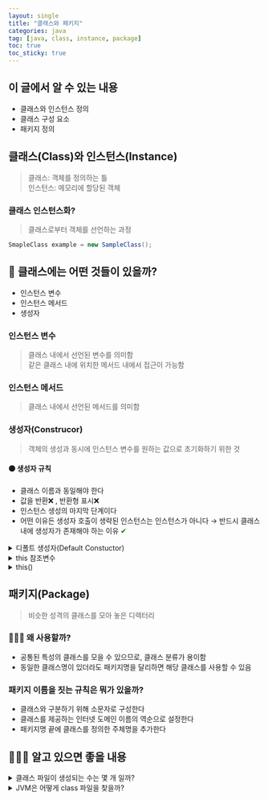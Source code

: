 ```yaml
---
layout: single
title: "클래스와 패키지"
categories: java
tag: [java, class, instance, package]
toc: true
toc_sticky: true
---
```


## 이 글에서 알 수 있는 내용

- 클래스와 인스턴스 정의
- 클래스 구성 요소
- 패키지 정의

## 클래스(Class)와 인스턴스(Instance)

> 클래스: 객체를 정의하는 틀  
> 인스턴스: 메모리에 할당된 객체

### 클래스 인스턴스화?

> 클래스로부터 객체를 선언하는 과정

```java
SmapleClass example = new SampleClass();
```

## 🤔 클래스에는 어떤 것들이 있을까?

- 인스턴스 변수
- 인스턴스 메서드
- 생성자

### 인스턴스 변수

> 클래스 내에서 선언된 변수를 의미함  
> 같은 클래스 내에 위치한 메서드 내에서 접근이 가능함

### 인스턴스 메서드

> 클래스 내에서 선언된 메서드를 의미함

### 생성자(Construcor)

> 객체의 생성과 동시에 인스턴스 변수를 원하는 값으로 초기화하기 위한 것

#### 🟠 생성자 규칙

- 클래스 이름과 동일해야 한다
- 값을 반환❌ , 반환형 표시❌
- 인스턴스 생성의 마지막 단계이다
- 어떤 이유든 생성자 호출이 생략된 인스턴스는 인스턴스가 아니다 → 반드시 클래스 내에 생성자가 존재해야 하는 이유 <span style="color:green">✔︎</span>

<details>
<summary>디폴트 생성자(Default Constuctor)</summary>
<div markdown="1">
> 컴파일러가 인스턴스 생성 규칙인 `생성자 호출`을 유지하기 위해 삽입함  
> 인자가 없는 형태로 정의됨
</div>
</details>

<details>
<summary>this 참조변수</summary>
<div markdown="1">
> 인스턴스가 바로 자기 자신을 참조하는 데 사용하는 변수

```java
class Test{
  private int num;

  public Test(int num){
    this.num = num;
  }
}
```

<span style="color:green">✔︎</span> 위 예시와 같이 this 키워드는 생성자의 매개변수명과 인스턴스 변수명이 일치할 때 인스턴스 변수명 앞에 사용한다  
<span style="color:green">✔︎</span> this 참조변수는 인스턴스 메서드(`static` 키워드가 없는 메서드) 에서만 사용이 가능하다

</div>
</details>

<details>
<summary>this()</summary>
<div markdown="1">
> - 같은 클래스의 다른 생성자(오버로딩 된 다른 생성자)를 호출할 때 사용함   
> - 생성자 내에서만 사용이 가능함

<span style="color:green">✔︎</span> `this()`에 인수를 전달하면 생성자 중에서 메서드 시그니처가 일치하는 다른 생성자를 호출함

</div>
</details>

## 패키지(Package)

> 비슷한 성격의 클래스를 모아 놓은 디렉터리

### 🤷🏻‍♂️ 왜 사용할까?

- 공통된 특성의 클래스를 모을 수 있으므로, 클래스 분류가 용이함
- 동일한 클래스명이 있더라도 패키지명을 달리하면 해당 클래스를 사용할 수 있음

### 패키지 이름을 짓는 규칙은 뭐가 있을까?

- 클래스와 구분하기 위해 소문자로 구성한다
- 클래스를 제공하는 인터넷 도메인 이름의 역순으로 설정한다
- 패키지명 끝에 클래스를 정의한 주체명을 추가한다

## 🧗🏼‍♀️ 알고 있으면 좋을 내용

<details>
<summary>클래스 파일이 생성되는 수는 몇 개 일까?</summary>
<div markdown="1">
> `.class` 파일은 `.java` 내에 정의된 클래스 수만큼 생성된다
</div>
</details>

<details>
<summary>
JVM은 어떻게 class 파일을 찾을까?
</summary>
<div markdown="1">
> `class path`를 통해 찾는다

```bash
├── PackageStudy
│   ├── WhatYourName.class
│   └── Myclass
│         ├── AAA.class
│         ├── BBB.class
```

🔴 위 파일구조에서 문제점은 무엇일까?  
`PackageStudy`위치에서 `AAA.class`와 `BBB.class` 파일에 접근이 불가능하므로 JVM은 두 개의 class 파일을 찾을 수 없다

🟢 어떻게 해결해야하나?  
`PackageStudy` 위치에서 **set classpath = .; ...\PackageStudy\Myclass** 를 입력한다  
이는, 현재 디렉터리(.)와 Myclass 경로를 class path를 설정하는 것을 의미한다

</div>
</details>
